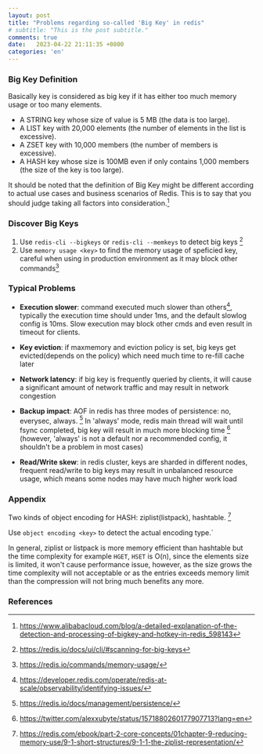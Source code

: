 ```yaml
---
layout: post
title: "Problems regarding so-called 'Big Key' in redis"
# subtitle: "This is the post subtitle."
comments: true
date:   2023-04-22 21:11:35 +0800
categories: 'en'
---
```


### Big Key Definition

Basically key is considered as big key if it has either too much memory usage or too many elements.

- A STRING key whose size of value is 5 MB (the data is too large).
- A LIST key with 20,000 elements (the number of elements in the list is excessive).
- A ZSET key with 10,000 members (the number of members is excessive).
- A HASH key whose size is 100MB even if only contains 1,000 members (the size of the key is too large). 

It should be noted that the definition of Big Key might be different according to actual use cases and business scenarios of Redis. This is to say that you should judge taking all factors into consideration.[^fn3]

### Discover Big Keys

1. Use `redis-cli --bigkeys` or `redis-cli --memkeys` to detect big keys [^fn1]
2. Use `memory usage <key>` to find the memory usage of speficied key, careful when using in production environment as it may block other commands[^fn2]

### Typical Problems

- **Execution slower**: command executed much slower than others[^fn4], typically the execution time should under 1ms, and the default slowlog config is 10ms. Slow execution may block other cmds and even result in timeout for clients.

- **Key eviction**: if maxmemory and eviction policy is set, big keys get evicted(depends on the policy) which need much time to re-fill cache later

- **Network latency**: if big key is frequently queried by clients, it will cause a significant amount of network traffic and may result in network congestion

- **Backup impact**: AOF in redis has three modes of persistence: no, everysec, always. [^fn5] In 'always' mode, redis main thread will wait until fsync completed, big key will result in much more blocking time [^fn7] (however, 'always' is not a default nor a recommended config, it shouldn't be a problem in most cases)

- **Read/Write skew**: in redis cluster, keys are sharded in different nodes, frequent read/write to big keys may result in unbalanced resource usage, which means some nodes may have much higher work load

### Appendix

Two kinds of object encoding for HASH: ziplist(listpack), hashtable. [^fn6]

Use `object encoding <key>` to detect the actual encoding type.`

In general, ziplist or listpack is more memory efficient than hashtable but the time complexity for example `HGET`, `HSET` is O(n), since the elements size is limited, it won't cause performance issue, however, as the size grows the time complexity will not acceptable or as the entries exceeds memory limit than the compression will not bring much benefits any more.

### References
[^fn1]: https://redis.io/docs/ui/cli/#scanning-for-big-keys
[^fn2]: https://redis.io/commands/memory-usage/
[^fn3]: https://www.alibabacloud.com/blog/a-detailed-explanation-of-the-detection-and-processing-of-bigkey-and-hotkey-in-redis_598143
[^fn4]: https://developer.redis.com/operate/redis-at-scale/observability/identifying-issues/
[^fn5]: https://redis.io/docs/management/persistence/
[^fn6]: https://redis.com/ebook/part-2-core-concepts/01chapter-9-reducing-memory-use/9-1-short-structures/9-1-1-the-ziplist-representation/
[^fn7]: https://twitter.com/alexxubyte/status/1571880260177907713?lang=en
[^fn8]: https://redis.io/docs/management/optimization/memory-optimization/#using-hashes-to-abstract-a-very-memory-efficient-plain-key-value-store-on-top-of-redis